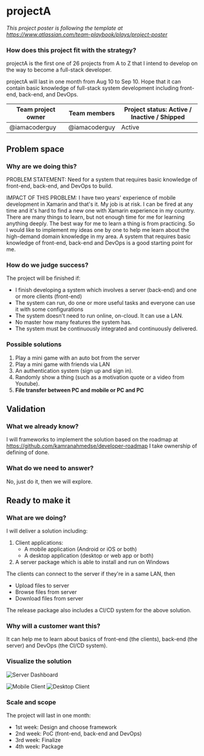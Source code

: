 # projectA

_This project poster is following the template at https://www.atlassian.com/team-playbook/plays/project-poster_

### How does this project fit with the strategy?

projectA is the first one of 26 projects from A to Z that I intend to develop on the way to become a full-stack developer.

projectA will last in one month from Aug 10 to Sep 10. Hope that it can contain basic knowledge of full-stack system development including front-end, back-end, and DevOps.

Team project owner | Team members  | Project status: Active / Inactive / Shipped
------------------ | ------------- | -------------------------------------------
@iamacoderguy      | @iamacoderguy | Active


## Problem space 
### Why are we doing this?
PROBLEM STATEMENT: Need for a system that requires basic knowledge of front-end, back-end, and DevOps to build.

IMPACT OF THIS PROBLEM: I have two years' experience of mobile development in Xamarin and that's it. My job is at risk. I can be fired at any time and it's hard to find a new one with Xamarin experience in my country. There are many things to learn, but not enough time for me for learning anything deeply. The best way for me to learn a thing is from practicing. So I would like to implement my ideas one by one to help me learn about the high-demand domain knowledge in my area. A system that requires basic knowledge of front-end, back-end and DevOps is a good starting point for me.

### How do we judge success?
The project will be finished if:
* I finish developing a system which involves a server (back-end) and one or more clients (front-end)
* The system can run, do one or more useful tasks and everyone can use it with some configurations
* The system doesn't need to run online, on-cloud. It can use a LAN.
* No master how many features the system has.
* The system must be continuously integrated and continuously delivered.

### Possible solutions
1. Play a mini game with an auto bot from the server
1. Play a mini game with friends via LAN
1. An authentication system (sign up and sign in).
1. Randomly show a thing (such as a motivation quote or a video from Youtube).
1. __File transfer between PC and mobile or PC and PC__

## Validation
### What we already know?
I will frameworks to implement the solution based on the roadmap at https://github.com/kamranahmedse/developer-roadmap
I take ownership of defining of done.

### What do we need to answer?
No, just do it, then we will explore.

## Ready to make it
### What are we doing?
I will deliver a solution including:
1. Client applications:
   * A mobile application (Android or iOS or both)
   * A desktop application (desktop or web app or both)
1. A server package which is able to install and run on Windows

The clients can connect to the server if they're in a same LAN, then
* Upload files to server
* Browse files from server
* Download files from server
  
The release package also includes a CI/CD system for the above solution.

### Why will a customer want this?
It can help me to learn about basics of front-end (the clients), back-end (the server) and DevOps (the CI/CD system).

### Visualize the solution
![Server Dashboard](https://drive.google.com/uc?export=download&id=1e1GZGuyM5YGZJg-Qet5cijTYy19nDyxu)

![Mobile Client](https://drive.google.com/uc?export=download&id=13vQtbGbeQyumHRLKPXupJxM2y2Iqr999)
![Desktop Client](https://drive.google.com/uc?export=download&id=1y-ddWyFJW_Jt3WbOTl_C1f80DjE1YqcX)

### Scale and scope
The project will last in one month:
* 1st week: Design and choose framework
* 2nd week: PoC (front-end, back-end and DevOps)
* 3rd week: Finalize
* 4th week: Package
